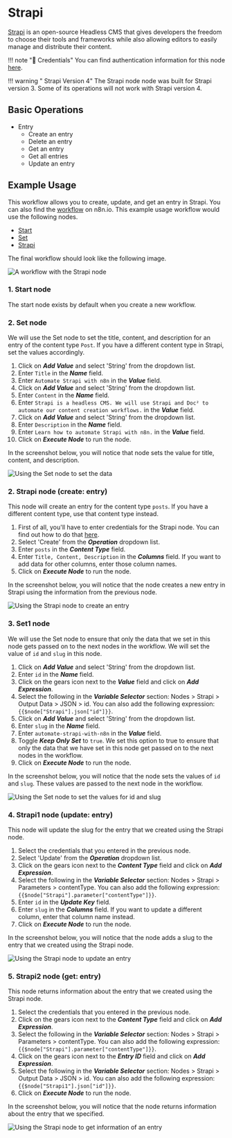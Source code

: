 # Strapi

[Strapi](https://www.strapi.io/) is an open-source Headless CMS that gives developers the freedom to choose their tools and frameworks while also allowing editors to easily manage and distribute their content.

!!! note "🔑 Credentials"
    You can find authentication information for this node [here](/workflow/integrations/credentials/strapi/).


!!! warning " Strapi Version 4"
    The Strapi node node was built for Strapi version 3. Some of its operations will not work with Strapi version 4.


## Basic Operations

* Entry
    * Create an entry
    * Delete an entry
    * Get an entry
    * Get all entries
    * Update an entry


## Example Usage

This workflow allows you to create, update, and get an entry in Strapi. You can also find the [workflow](https://n8n.io/workflows/779) on n8n.io. This example usage workflow would use the following nodes.
- [Start](/workflow/integrations/core-nodes/n8n-nodes-base.start/)
- [Set](/workflow/integrations/core-nodes/n8n-nodes-base.set/)
- [Strapi]()

The final workflow should look like the following image.

![A workflow with the Strapi node](/_images/integrations/nodes/strapi/workflow.png)

### 1. Start node

The start node exists by default when you create a new workflow.

### 2. Set node

We will use the Set node to set the title, content, and description for an entry of the content type `Post`. If you have a different content type in Strapi, set the values accordingly.

1. Click on ***Add Value*** and select 'String' from the dropdown list.
2. Enter `Title` in the ***Name*** field.
3. Enter `Automate Strapi with n8n` in the ***Value*** field.
4. Click on ***Add Value*** and select 'String' from the dropdown list.
5. Enter `Content` in the ***Name*** field.
6. Enter `Strapi is a headless CMS. We will use Strapi and Doc² to automate our content creation workflows.` in the ***Value*** field.
7. Click on ***Add Value*** and select 'String' from the dropdown list.
8. Enter `Description` in the ***Name*** field.
9. Enter `Learn how to automate Strapi with n8n.` in the ***Value*** field.
10. Click on ***Execute Node*** to run the node.

In the screenshot below, you will notice that node sets the value for title, content, and description.

![Using the Set node to set the data](/_images/integrations/nodes/strapi/set_node.png)

### 2. Strapi node (create: entry)

This node will create an entry for the content type `posts`. If you have a different content type, use that content type instead.

1. First of all, you'll have to enter credentials for the Strapi node. You can find out how to do that [here](/workflow/integrations/credentials/strapi/).
2. Select 'Create' from the ***Operation*** dropdown list.
3. Enter `posts` in the ***Content Type*** field.
4. Enter `Title, Content, Description` in the ***Columns*** field. If you want to add data for other columns, enter those column names.
5. Click on ***Execute Node*** to run the node.

In the screenshot below, you will notice that the node creates a new entry in Strapi using the information from the previous node.

![Using the Strapi node to create an entry](/_images/integrations/nodes/strapi/strapi_node.png)

### 3. Set1 node

We will use the Set node to ensure that only the data that we set in this node gets passed on to the next nodes in the workflow. We will set the value of `id` and `slug` in this node.

1. Click on ***Add Value*** and select 'String' from the dropdown list.
2. Enter `id` in the ***Name*** field.
3. Click on the gears icon next to the ***Value*** field and click on ***Add Expression***.
4. Select the following in the ***Variable Selector*** section: Nodes > Strapi > Output Data > JSON > id. You can also add the following expression: `{{$node["Strapi"].json["id"]}}`.
5. Click on ***Add Value*** and select 'String' from the dropdown list.
6. Enter `slug` in the ***Name*** field.
7. Enter `automate-strapi-with-n8n` in the ***Value*** field.
8. Toggle ***Keep Only Set*** to `true`. We set this option to true to ensure that only the data that we have set in this node get passed on to the next nodes in the workflow.
9. Click on ***Execute Node*** to run the node.

In the screenshot below, you will notice that the node sets the values of `id` and `slug`. These values are passed to the next node in the workflow.

![Using the Set node to set the values for id and slug](/_images/integrations/nodes/strapi/set1_node.png)

### 4. Strapi1 node (update: entry)

This node will update the slug for the entry that we created using the Strapi node.

1. Select the credentials that you entered in the previous node.
2. Select 'Update' from the ***Operation*** dropdown list.
3. Click on the gears icon next to the ***Content Type*** field and click on ***Add Expression***.
4. Select the following in the ***Variable Selector*** section: Nodes > Strapi > Parameters > contentType. You can also add the following expression: `{{$node["Strapi"].parameter["contentType"]}}`.
5. Enter `id` in the ***Update Key*** field.
6. Enter `slug` in the ***Columns*** field. If you want to update a different column, enter that column name instead.
7. Click on ***Execute Node*** to run the node.


In the screenshot below, you will notice that the node adds a slug to the entry that we created using the Strapi node.

![Using the Strapi node to update an entry](/_images/integrations/nodes/strapi/strapi1_node.png)

### 5. Strapi2 node (get: entry)

This node returns information about the entry that we created using the Strapi node.

1. Select the credentials that you entered in the previous node.
2. Click on the gears icon next to the ***Content Type*** field and click on ***Add Expression***.
3. Select the following in the ***Variable Selector*** section: Nodes > Strapi > Parameters > contentType. You can also add the following expression: `{{$node["Strapi"].parameter["contentType"]}}`.
4. Click on the gears icon next to the ***Entry ID*** field and click on ***Add Expression***.
5. Select the following in the ***Variable Selector*** section: Nodes > Strapi > Output Data > JSON > id. You can also add the following expression: `{{$node["Strapi1"].json["id"]}}`.
6. Click on ***Execute Node*** to run the node.


In the screenshot below, you will notice that the node returns information about the entry that we specified.

![Using the Strapi node to get information of an entry](/_images/integrations/nodes/strapi/strapi2_node.png)
